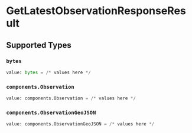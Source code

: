 # GetLatestObservationResponseResult


## Supported Types

### `bytes`

```python
value: bytes = /* values here */
```

### `components.Observation`

```python
value: components.Observation = /* values here */
```

### `components.ObservationGeoJSON`

```python
value: components.ObservationGeoJSON = /* values here */
```

